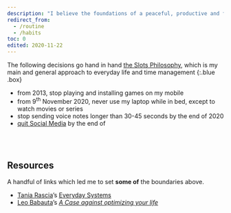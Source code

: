```yaml
---
description: "I believe the foundations of a peaceful, productive and full life are composed of a combination of habits and boundaries. These are the ones I set to myself"
redirect_from:
  - /routine
  - /habits
toc: 0
edited: 2020-11-22
---
```

The following decisions go hand in hand [the Slots Philosophy](/slots), which is my main and general approach to everyday life and time management
{:.blue .box}

- from 2013, stop playing and installing games on my mobile
- from 9<sup>th</sup> November 2020, never use my laptop while in bed, except to watch movies or series
- stop sending voice notes longer than 30-45 seconds by the end of 2020
- [quit Social Media](https://quitsocialmedia.club) by the end of

<br>
<br>

## Resources

A handful of links which led me to set **some of** the boundaries above.

- [Tania Rascia](https://taniarascia.com)’s [Everyday Systems](https://www.taniarascia.com/everyday-systems/)
- [Leo Babauta](https://zenhabits.net)’s [*A Case against optimizing your life*](https://zenhabits.net/unoptimizing/)
